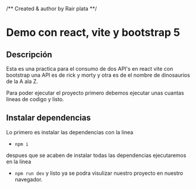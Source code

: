 /** Created & author by Rair plata **/

# Demo con react, vite y bootstrap 5


## Descripción
Esta es una practica para el consumo de dos API's en react vite con bootstrap
una API es de rick y morty y otra es de el nombre de dinosaurios de la A ala Z.


Para poder ejecutar el proyecto primero debemos ejecutar unas cuantas lineas de codigo y listo.

## Instalar dependencias
Lo primero es instalar las dependencias con la linea 
* ``npm i``

despues que se acaben de instalar todas las dependencias ejecutaremos en la linea
* ``npm run dev`` y listo ya se podra visulizar nuestro proyecto en nuestro navegador.
